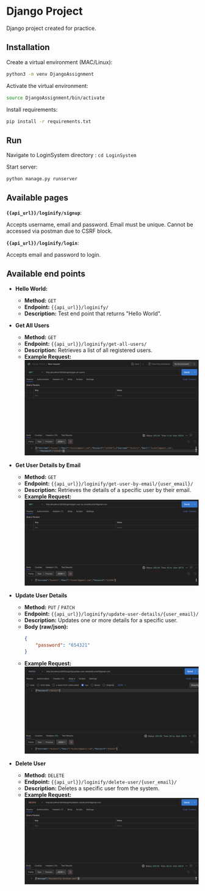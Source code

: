 # Django Project

Django project created for practice.

## Installation

Create a virtual environment (MAC/Linux):

```bash
python3 -m venv DjangoAssignment
```

Activate the virtual environment:

```bash
source DjangoAssignment/bin/activate
```

Install requirements:

```bash
pip install -r requirements.txt
```

## Run
Navigate to LoginSystem directory : `cd LoginSystem`

Start server:
```bash
python manage.py runserver
```

## Available pages
**`{{api_url}}/loginify/signup`**:

Accepts username, email and password. Email must be unique. Cannot be accessed via postman due to CSRF block.

**`{{api_url}}/loginify/login`**:

Accepts email and password to login.

## Available end points

* **Hello World:**
    * **Method:** `GET`
    * **Endpoint:** `{{api_url}}/loginify/`
    * **Description:** Test end point that returns "Hello World".

* **Get All Users**
    * **Method:** `GET`
    * **Endpoint:** `{{api_url}}/loginify/get-all-users/`
    * **Description:** Retrieves a list of all registered users.
    * **Example Request:**
    ![Postman request for getting all users](docs/get_all_users.png)

* **Get User Details by Email**
    * **Method:** `GET`
    * **Endpoint:** `{{api_url}}/loginify/get-user-by-email/{user_email}/`
    * **Description:** Retrieves the details of a specific user by their email.
    * **Example Request:**
    ![Postman request for getting user detail by email](docs/get_specific_user.png)

* **Update User Details**
    * **Method:** `PUT` / `PATCH`
    * **Endpoint:** `{{api_url}}/loginify/update-user-details/{user_email}/`
    * **Description:** Updates one or more details for a specific user.
    * **Body (raw/json):**
        ```json
        {
            "password": "654321"
        }
        ```
    * **Example Request:**
    ![Postman request for updating user detail by email](docs/update_user_by_email.png)

* **Delete User**
    * **Method:** `DELETE`
    * **Endpoint:** `{{api_url}}/loginify/delete-user/{user_email}/`
    * **Description:** Deletes a specific user from the system.
    * **Example Request:**
    ![Postman request for deleting user detail by email](docs/delete_user_by_email.png)


